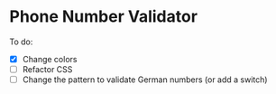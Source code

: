 # Phone Number Validator

To do:

* [x] Change colors
* [ ] Refactor CSS
* [ ] Change the pattern to validate German numbers (or add a switch)
